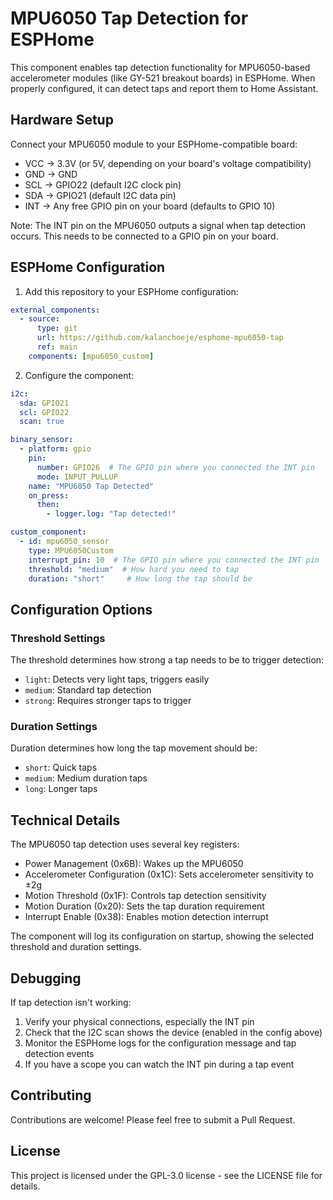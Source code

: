 # MPU6050 Tap Detection for ESPHome

This component enables tap detection functionality for MPU6050-based accelerometer modules (like GY-521 breakout boards) in ESPHome. When properly configured, it can detect taps and report them to Home Assistant.

## Hardware Setup

Connect your MPU6050 module to your ESPHome-compatible board:
- VCC → 3.3V (or 5V, depending on your board's voltage compatibility)
- GND → GND
- SCL → GPIO22 (default I2C clock pin)
- SDA → GPIO21 (default I2C data pin)
- INT → Any free GPIO pin on your board (defaults to GPIO 10)

Note: The INT pin on the MPU6050 outputs a signal when tap detection occurs. This needs to be connected to a GPIO pin on your board.

## ESPHome Configuration

1. Add this repository to your ESPHome configuration:

```yaml
external_components:
  - source:
      type: git
      url: https://github.com/kalanchoeje/esphome-mpu6050-tap
      ref: main
    components: [mpu6050_custom]
```

2. Configure the component:

```yaml
i2c:
  sda: GPIO21
  scl: GPIO22
  scan: true

binary_sensor:
  - platform: gpio
    pin:
      number: GPIO26  # The GPIO pin where you connected the INT pin
      mode: INPUT_PULLUP
    name: "MPU6050 Tap Detected"
    on_press:
      then:
        - logger.log: "Tap detected!"

custom_component:
  - id: mpu6050_sensor
    type: MPU6050Custom
    interrupt_pin: 10  # The GPIO pin where you connected the INT pin
    threshold: "medium"  # How hard you need to tap
    duration: "short"     # How long the tap should be
```

## Configuration Options

### Threshold Settings
The threshold determines how strong a tap needs to be to trigger detection:
- `light`: Detects very light taps, triggers easily
- `medium`: Standard tap detection
- `strong`: Requires stronger taps to trigger

### Duration Settings
Duration determines how long the tap movement should be:
- `short`: Quick taps
- `medium`: Medium duration taps
- `long`: Longer taps

## Technical Details

The MPU6050 tap detection uses several key registers:

- Power Management (0x6B): Wakes up the MPU6050
- Accelerometer Configuration (0x1C): Sets accelerometer sensitivity to ±2g
- Motion Threshold (0x1F): Controls tap detection sensitivity
- Motion Duration (0x20): Sets the tap duration requirement
- Interrupt Enable (0x38): Enables motion detection interrupt

The component will log its configuration on startup, showing the selected threshold and duration settings.

## Debugging

If tap detection isn't working:
1. Verify your physical connections, especially the INT pin
2. Check that the I2C scan shows the device (enabled in the config above)
3. Monitor the ESPHome logs for the configuration message and tap detection events
4. If you have a scope you can watch the INT pin during a tap event

## Contributing

Contributions are welcome! Please feel free to submit a Pull Request.

## License

This project is licensed under the GPL-3.0 license - see the LICENSE file for details.
